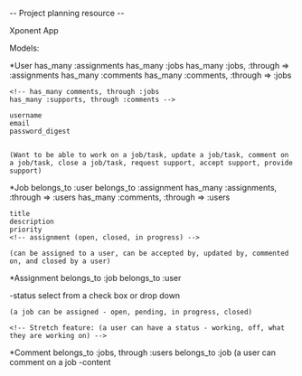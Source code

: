 -- Project planning resource --

Xponent App

Models:

*User
    has_many :assignments
    has_many :jobs
    has_many :jobs, :through => :assignments
    has_many :comments
    has_many :comments, :through => :jobs  

    <!-- has_many comments, through :jobs
    has_many :supports, through :comments -->

    username
    email
    password_digest
    

    (Want to be able to work on a job/task, update a job/task, comment on a job/task, close a job/task, request support, accept support, provide support)

*Job
    belongs_to :user
    belongs_to :assignment
    has_many :assignments, :through => :users
    has_many :comments, :through => :users

    title
    description
    priority
    <!-- assignment (open, closed, in progress) -->

    (can be assigned to a user, can be accepted by, updated by, commented on, and closed by a user)

*Assignment
    belongs_to :job
    belongs_to :user
    
    
 -status
        select from a check box  or drop down

    (a job can be assigned - open, pending, in progress, closed)

<!-- Status
    belongs_to :user -->
    <!-- Stretch feature: (a user can have a status - working, off, what they are working on) -->

*Comment
    belongs_to :jobs, through :users
    belongs_to :job
    (a user can comment on a job
    -content
    <!-- belongs_to :support     -->
    <!-- belongs_to :user, through :supports -->
<!-- and a user can comment in the support area) -->

<!-- Stretch feature 
Support
    belongs_to :user
    has_many :comments, through users

    (model that is a chat for questions and answers, sharing information and providing team spirit) -->

